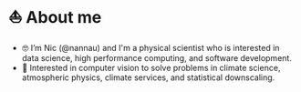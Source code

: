 # ⛵️ About me 
* 🤓 I’m Nic (@nannau) and I'm a physical scientist who is interested in data science, high performance computing, and software development.
* 👀 Interested in computer vision to solve problems in climate science, atmospheric physics, climate services, and statistical downscaling.

<!---
nannau/nannau is a ✨ special ✨ repository because its `README.md` (this file) appears on your GitHub profile.
You can click the Preview link to take a look at your changes.
--->

